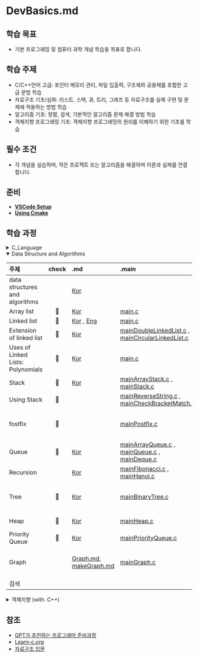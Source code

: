 # DevBasics.md

## 학습 목표
- 기본 프로그래밍 및 컴퓨터 과학 개념 학습을 목표로 합니다.

## 학습 주제
- C/C++언어 고급: 포인터 메모리 관리, 파일 입출력, 구조체와 공용체를 포함한 고급 문법 학습
- 자료구조 기초/심화: 리스트, 스택, 큐, 트리, 그래프 등 자료구조를 실제 구현 및 문제에 적용하는 방법 학습
- 알고리즘 기초: 정렬, 검색, 기본적인 알고리즘 문제 해결 방법 학습
- 객체지향 프로그래밍 기초: 객체지향 프로그래밍의 원리를 이해하기 위한 기초를 학습


## 필수 조건
- 각 개념을 실습하며, 작은 프로젝트 또는 알고리즘을 해결하며 이론과 실제를 연결합니다.

## 준비
- [ **VSCode Setup** ](markdown/VSCode_Setup.md)
- [ **Using Cmake** ](markdown/CMake.md)

## 학습 과정

<details>
<summary>C_Language</summary>
<div markdown="1">   

| 주제                            | 성취도 | .md                                                                                          | 소스코드                                                                                                                      |
| ------------------------------- | :----: | :------------------------------------------------------------------------------------------- | :---------------------------------------------------------------------------------------------------------------------------- |
| Hello world                     |   📌    | -                                                                                            | [main.c](source/C_language/Hello.c)                                                                                           |
| Variables and Types             |   📌    | -                                                                                            | [main.c](source/C_language/VnT.c)                                                                                             |
| Arrays                          |   📌    | -                                                                                            | [main.c](source/C_language/Arrays.c)                                                                                          |
| Multidimensional Arrays         |   📌    | -                                                                                            | [main.c](source/C_language/MultiArrays.c)                                                                                     |
| Conditions                      |   📌    | -                                                                                            | [main.c](source/C_language)                                                                                                   |
| Strings                         |   📌    | -                                                                                            | [main.c](source/C_language/Strings.c)                                                                                         |
| loops                           |   📌    | -                                                                                            | [main.c](source/C_language/loops.c)                                                                                           |
| Functions                       |   📌    | -                                                                                            | [main.c](source/C_language/functions.c)                                                                                       |
| Static                          |   📌    | -                                                                                            | [main.c](source/C_language/static.c)                                                                                          |
| Pointers                        |   📌    | -                                                                                            | [main.c](source/C_language/pointers.c)                                                                                        |
| Structures                      |   📌    | -                                                                                            | [main.c](source/C_language/structures.c)                                                                                      |
| Function arguments by reference |   📌    | -                                                                                            | [main.c](source/C_language/FunArgByRef.c)                                                                                     |
| Dynamic allocation              |   📌    | -                                                                                            | [main.c](source/C_language/DynamicAllocation.c)                                                                               |
| Arrays and Pointers             |   📌    | -                                                                                            | [main.c](source/C_language/ArrayNPointer.c)                                                                                   |
| Recursion                       |   📌    | [Kor](markdown/DataStructure/recursion.md)                                                   | [main.c](source/C_language/recursion.c)                                                                                       |
| Linked lists                    |   📌    | [Eng](markdown/DataStructure/LinkedLists.md) [Kor](markdown/DataStructure/LinkedLists_kr.md) | [main.c](source/C_language/LinkedLists.c) [ExCode.c](source/C_language/ExLinkedLists.c)                                       |
| Binary trees                    |   📌    | [Kor](markdown/DataStructure/Tree.md)                                                        | [main.c](source/C_language/CompleteBinaryTree.c) [Excode.c](source/C_language/ExBinarytrees.c)                                |
| Unions                          |   📌    | [Eng](markdown/C/Unions.md) [Kor](markdown/C/Unions_kr.md)                                   | [main.c](source/C_language/Unions.c) [Excode.c](source/C_language/ExUnions.c) [testcode.c](source/C_language/ExUnions_test.c) |
| Pointer Arithmetics             |   📌    | [Eng](markdown/C/Pointer%20Arithmetics.md) [Kor](markdown/C/Pointer%20Arithmetics_kr.md)     | [main.c](source/C_language/PointerArithmetics.c) [Excode.c](source/C_language/ExPointerArithmetics.c)                         |
| Function Pointers               |   📌    | [Eng](markdown/C/Function%20Pointers.md) [Kor](markdown/C/Function%20Pointers_kr.md)         | [main.c](source/C_language/FunctionPointers.c) [Excode.c](source/C_language/ExFunctionPointers.c)                             |
| Bitmasks                        |   📌    | [Eng](markdown/C/Bitmasks.md) [Kor](markdown/C/Bitmasks_kr.md)                               | [main.c](source/C_language/Bitmasks.c) [Excode.c](source/C_language/ExBitmasks.c)                                             |

</div>
</details>

<details open>
<summary>Data Structure and Algorithms</summary>
<div markdown="1">   

| 주제                              | check | .md                                                                                            | .main                                                                                                                                                   | .include                                                                                                                                                                                                                                                 |
| :-------------------------------- | :---: | :--------------------------------------------------------------------------------------------- | :------------------------------------------------------------------------------------------------------------------------------------------------------ | :------------------------------------------------------------------------------------------------------------------------------------------------------------------------------------------------------------------------------------------------------- |
| data structures and algorithms    |       | [Kor](markdown/Data%20Structure%20N%20Algorithms.md)                                           |
| Array list                        |   📌   | [Kor](markdown/DataStructure/ArrayList.md)                                                     | [main.c](source/DSNA/Linear/mainArrayList.c)                                                                                                            |
| Linked list                       |   📌   | [Kor](markdown/DataStructure/LinkedLists_kr.md) , [Eng](markdown/DataStructure/LinkedLists.md) | [main.c](source/DSNA/Linear/mainLinkedList.c)                                                                                                           |
| Extension of linked list          |   📌   | [Kor](markdown/DataStructure/LinkedList_Add.md)                                                | [mainDoubleLinkedList.c](source/DSNA/Linear/mainDoubleLinkedList.c) , [mainCircularLinkedList.c](source/DSNA/Linear/mainCircularLinkedList.c)           |
| Uses of Linked Lists: Polynomials |   📌   | [Kor](markdown/DataStructure/Polynomial.md)                                                    | [main.c](source/DSNA/Linear/mainPolynomial.c)                                                                                                           |
| Stack                             |   📌   | [Kor](markdown/DataStructure/stack.md)                                                         | [mainArrayStack.c](source/DSNA/Linear/mainArrayStack.c) , [mainStack.c](source/DSNA/Linear/mainStack.c)                                                 |
| Using Stack                       |   📌   |                                                                                                | [mainReverseString.c](source/DSNA/Linear/mainReverseString.c) , [mainCheckBracketMatch.c](source/DSNA/Linear/mainCheckBracketMatch.c)                   | [includeStack.c](source/DSNA/Linear/includeStack.c) , [includeStack.h](include/includeStack.h)                                                                                                                                                           |
| fostfix                           |   📌   |                                                                                                | [mainPostfix.c](source/DSNA/Linear/mainPostfix.c)                                                                                                       | [includeNotationStack.c](source/DSNA/Linear/includeNotationStack.c) , [includePostfix.c](source/DSNA/Linear/includePostfix.c) , [includeNotationStack.h](include/includeNotationStack.h) , [includePostfix.h](include/includePostfix.h)                  |
| Queue                             |   📌   | [Kor](markdown/DataStructure/queue.md)                                                         | [mainArrayQueue.c](source/DSNA/Linear/mainArrayQueue.c) , [mainQueue.c](source/DSNA/Linear/mainQueue.c) , [mainDeque.c](source/DSNA/Linear/mainDeque.c) |
| Recursion                         |       | [Kor](markdown/DataStructure/recursion.md)                                                     | [mainFibonacci.c](source/DSNA/Linear/mainFibonacci.c) , [mainHanoi.c](source/DSNA/Linear/mainHanoi.c)                                                   |
| Tree                              |   📌   | [Kor](markdown/DataStructure/Tree.md)                                                          | [mainBinaryTree.c](source/DSNA/non-Linear/mainBinaryTree.c)                                                                                             | [includeBinTree.c](source/DSNA/non-Linear/includeBinTree.c), [includeBinTree.h](include/includeBinTree.h), [includeGenericStructure.c](source/DSNA/non-Linear/includeGenericStructure.c), [includeGenericStructure.h](include/includeGenericStructure.h) |
| Heap                              |   📌   | [Kor](markdown/DataStructure/Heap.md)                                                          | [mainHeap.c](source/DSNA/non-Linear/mainHeap.c)                                                                                                         | [includeHeap.c](source/DSNA/non-Linear/includeHeap.c), [includeHeap.h](include/includeHeap.h)                                                                                                                                                            |
| Priority Queue                    |   📌   | [Kor](markdown/DataStructure/PriorityQueue.md)                                                 | [mainPriorityQueue.c](source/DSNA/non-Linear/mainPriorityQueue.c)                                                                                       | [includeHeap.c](source/DSNA/non-Linear/includeHeap.c), [includeHeap.h](include/includeHeap.h)                                                                                                                                                            |
| Graph                            |       | [Graph.md](markdown/DataStructure/Graph.md), [makeGraph.md](markdown/DataStructure/MakeGraph.md)|[mainGraph.c](source/DSNA/non-Linear/mainGraph.c)|[includeArrayGraph.c](source/DSNA/non-Linear/includeArrayGraph.c), [includeArrayGraph.h](include/includeArrayGraph.h), [includeLinkedGraph.c](source/DSNA/non-Linear/includeLinkedGraph.c), [includeLinkedGraph.h](include/includeLinkedGraph.h)
| 검색                              |       |

</div>
</details>

<details>
<summary>객체지향 (with. C++)</summary>
<div markdown="1">   

| 주제 | check | .md  | .main | .include |
| ---- | :---- | :--- | :---- | :------- |
|      |

</div>
</details>

## 참조
* [GPT가 추천하는 프로그래머 준비과정](markdown/Curriculum_Advised_by_Chat_GPT.md)
* [Learn-c.org](https://www.learn-c.org/)
* [자료구조 입문](https://www.yes24.com/Product/Goods/28194882)